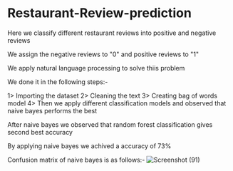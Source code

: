 # Restaurant-Review-prediction
Here we classify different restaurant reviews into positive and negative reviews

We assign the negative reviews to "0" and positive reviews to "1"

We apply natural language processing to solve thiis problem

We done it in the following steps:-

1> Importing the dataset
2> Cleaning  the text
3> Creating bag of words model
4> Then we apply different classification models and observed that naive bayes performs the best 

After naive bayes we observed that random forest classification gives second best accuracy 

By applying naive bayes we achived a accuracy of 73%
 
Confusion matrix of naive bayes is as follows:-
![Screenshot (91)](https://user-images.githubusercontent.com/49706281/69004942-c243c680-0940-11ea-9258-0640f66bb76b.png)
